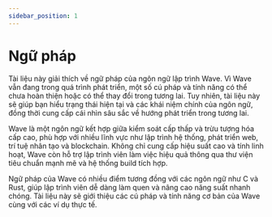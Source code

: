 ```yaml
---
sidebar_position: 1
---
```


# Ngữ pháp

Tài liệu này giải thích về ngữ pháp của ngôn ngữ lập trình Wave. Vì Wave vẫn đang trong quá trình phát triển, một số cú pháp và tính năng có thể chưa hoàn thiện hoặc có thể thay đổi trong tương lai.
Tuy nhiên, tài liệu này sẽ giúp bạn hiểu trạng thái hiện tại và các khái niệm chính của ngôn ngữ, đồng thời cung cấp cái nhìn sâu sắc về hướng phát triển trong tương lai.

Wave là một ngôn ngữ kết hợp giữa kiểm soát cấp thấp và trừu tượng hóa cấp cao, phù hợp với nhiều lĩnh vực như lập trình hệ thống, phát triển web, trí tuệ nhân tạo và blockchain.
Không chỉ cung cấp hiệu suất cao và tính linh hoạt, Wave còn hỗ trợ lập trình viên làm việc hiệu quả thông qua thư viện tiêu chuẩn mạnh mẽ và hệ thống build tích hợp.

Ngữ pháp của Wave có nhiều điểm tương đồng với các ngôn ngữ như C và Rust, giúp lập trình viên dễ dàng làm quen và nâng cao năng suất nhanh chóng.
Tài liệu này sẽ giới thiệu các cú pháp và tính năng cơ bản của Wave cùng với các ví dụ thực tế.

